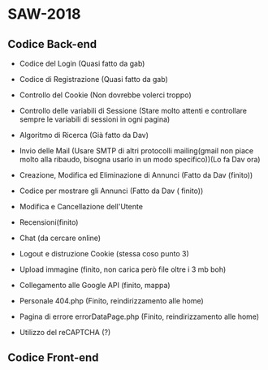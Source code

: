 # SAW-2018

## Codice Back-end
- Codice del Login (Quasi fatto da gab)
- Codice di Registrazione (Quasi fatto da gab)
- Controllo del Cookie (Non dovrebbe volerci troppo)
- Controllo delle variabili di Sessione (Stare molto attenti e controllare sempre le variabili di sessioni in ogni pagina)
- Algoritmo di Ricerca (Già fatto da Dav)
- Invio delle Mail (Usare SMTP di altri protocolli mailing(gmail non piace molto alla ribaudo, bisogna usarlo in un modo specifico))(Lo fa Dav ora)
- Creazione, Modifica ed Eliminazione di Annunci (Fatto da Dav (finito))
- Codice per mostrare gli Annunci (Fatto da Dav ( finito))
- Modifica e Cancellazione dell'Utente
- Recensioni(finito)
- Chat (da cercare online)
- Logout e distruzione Cookie (stessa coso punto 3)
- Upload immagine (finito, non carica però file oltre i 3 mb boh)

- Collegamento alle Google API (finito, mappa)
- Personale 404.php (Finito, reindirizzamento alle home)
- Pagina di errore errorDataPage.php (Finito, reindirizzamento alle home)
- Utilizzo del reCAPTCHA (?)

## Codice Front-end
